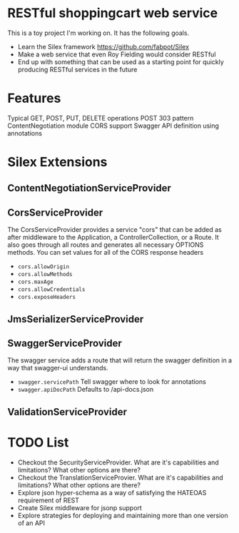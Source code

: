 RESTful shoppingcart web service
============

This is a toy project I'm working on.  It has the following goals.

* Learn the Silex framework https://github.com/fabpot/Silex
* Make a web service that even Roy Fielding would consider RESTful
* End up with something that can be used as a starting point for quickly producing RESTful services in the future

Features
========

Typical GET, POST, PUT, DELETE operations
POST 303 pattern
ContentNegotiation module
CORS support
Swagger API definition using annotations

Silex Extensions
================

ContentNegotiationServiceProvider
---------------------------------

CorsServiceProvider
-------------------
The CorsServiceProvider provides a service "cors" that can be added as after middleware to the Application, a
ControllerCollection, or a Route.  It also goes through all routes and generates all necessary OPTIONS methods.  You
can set values for all of the CORS response headers

 * `cors.allowOrigin`
 * `cors.allowMethods`
 * `cors.maxAge`
 * `cors.allowCredentials`
 * `cors.exposeHeaders`

JmsSerializerServiceProvider
----------------------------

SwaggerServiceProvider
----------------------
The swagger service adds a route that will return the swagger definition in a way that swagger-ui understands.

 * `swagger.servicePath` Tell swagger where to look for annotations
 * `swagger.apiDocPath` Defaults to /api-docs.json

ValidationServiceProvider
-------------------------

TODO List
=========

* Checkout the SecurityServiceProvider.  What are it's capabilities and limitations?  What other options are there?
* Checkout the TranslationServiceProvier.  What are it's capabilities and limitations?  What other options are there?
* Explore json hyper-schema as a way of satisfying the HATEOAS requirement of REST
* Create Silex middleware for jsonp support
* Explore strategies for deploying and maintaining more than one version of an API
